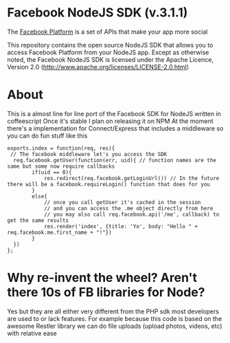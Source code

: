 

Facebook NodeJS SDK (v.3.1.1)
==========================

The [Facebook Platform](http://developers.facebook.com/) is
a set of APIs that make your app more social

This repository contains the open source NodeJS SDK that allows you to access Facebook Platform from your NodeJS app. Except as otherwise noted, the Facebook NodeJS SDK
is licensed under the Apache Licence, Version 2.0
(http://www.apache.org/licenses/LICENSE-2.0.html)


About
=========

This is a almost line for line port of the Facebook SDK for NodeJS written in coffeescript
Once it's stable I plan on releasing it on NPM
At the moment there's a implementation for Connect/Express that includes a middleware so you can do fun stuff like this

	exports.index = function(req, res){
	 // The facebook middleware let's you access the SDK
	  req.facebook.getUser(function(err, uid){ // function names are the same but some now require callbacks
			if(uid == 0){
				res.redirect(req.facebook.getLoginUrl()) // In the future there will be a facebook.requireLogin() function that does for you
			}
			else{
				// once you call getUser it's cached in the session
				// and you can access the .me object directly from here 
				// you may also call req.facebook.api('/me', callback) to get the same results
				res.render('index', {title: 'Yo', body: "Hello " + req.facebook.me.first_name + "!"}) 
			}
	  })
	};

Why re-invent the wheel? Aren't there 10s of FB libraries for Node?
=========
Yes but they are all either very different from the PHP sdk most developers are used to or lack features.
For example because this code is based on the awesome Restler library we can do file uploads (upload photos, videos, etc) with relative ease